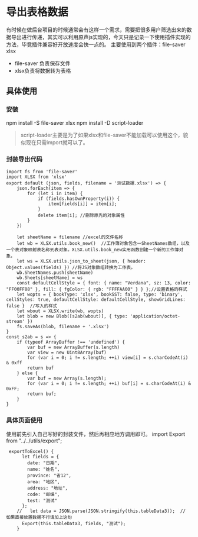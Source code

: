 # 导出表格数据
有时候在做后台项目的时候通常会有这样一个需求，需要把很多用户筛选出来的数据导出进行传递，其实可以利用原声js实现的，今天只是记录一下使用插件实现的方法，毕竟插件兼容好开放速度会快一点的。
主要使用到两个插件：file-saver xlsx
- file-saver 负责保存文件
- xlsx负责将数据转为表格
## 具体使用
### 安装
npm install -S file-saver xlsx
npm install -D script-loader
> script-loader主要是为了如果xlsx和file-saver不能加载可以使用这个，貌似现在只需import就可以了。
### 封装导出代码
~~~
import fs from 'file-saver'
import XLSX from 'xlsx'
export default (json, fields, filename = '测试数据.xlsx') => {
    json.forEach(item => {
        for (let i in item) {
            if (fields.hasOwnProperty(i)) {
                item[fields[i]] = item[i];
            }
            delete item[i]; //删除原先的对象属性
        }
    })
 
    let sheetName = filename //excel的文件名称
    let wb = XLSX.utils.book_new()  //工作簿对象包含一SheetNames数组，以及一个表对象映射表名称到表对象。XLSX.utils.book_new实用函数创建一个新的工作簿对象。
    let ws = XLSX.utils.json_to_sheet(json, { header: Object.values(fields) }) //将JS对象数组转换为工作表。
    wb.SheetNames.push(sheetName)
    wb.Sheets[sheetName] = ws
    const defaultCellStyle = { font: { name: "Verdana", sz: 13, color: "FF00FF88" }, fill: { fgColor: { rgb: "FFFFAA00" } } };//设置表格的样式
    let wopts = { bookType: 'xlsx', bookSST: false, type: 'binary', cellStyles: true, defaultCellStyle: defaultCellStyle, showGridLines: false }  //写入的样式
    let wbout = XLSX.write(wb, wopts)
    let blob = new Blob([s2ab(wbout)], { type: 'application/octet-stream' })
    fs.saveAs(blob, filename + '.xlsx')
}
const s2ab = s => {
    if (typeof ArrayBuffer !== 'undefined') {
        var buf = new ArrayBuffer(s.length)
        var view = new Uint8Array(buf)
        for (var i = 0; i != s.length; ++i) view[i] = s.charCodeAt(i) & 0xff
        return buf
    } else {
        var buf = new Array(s.length);
        for (var i = 0; i != s.length; ++i) buf[i] = s.charCodeAt(i) & 0xFF;
        return buf;
    }
}
~~~
### 具体页面使用
使用前先引入自己写好的封装文件，然后再相应地方调用即可。
import Export from "../../utils/export";
~~~
 exportToExcel() {
      let fields = {
        date: "日期",
        name: "姓名",
        province: "省12",
        area: "地区",
        address: "地址",
        code: "邮编",
        test: "测试"
      };
    //   let data = JSON.parse(JSON.stringify(this.tableData3));  // 如果直接放置数据不行请加上这句
      Export(this.tableData3, fields, "测试");
    }
~~~
